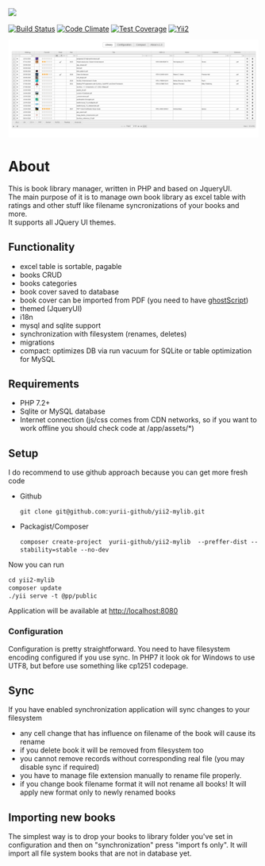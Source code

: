 
<img src="http://gregfranko.com/images/jqueryui.png"/> 

[![Build Status](https://travis-ci.org/yurii-github/yii2-mylib.svg?branch=master)](https://travis-ci.org/yurii-github/yii2-mylib) [![Code Climate](https://codeclimate.com/github/yurii-github/yii2-mylib/badges/gpa.svg)](https://codeclimate.com/github/yurii-github/yii2-mylib) [![Test Coverage](https://codeclimate.com/github/yurii-github/yii2-mylib/badges/coverage.svg)](https://codeclimate.com/github/yurii-github/yii2-mylib/coverage) [![Yii2](https://img.shields.io/badge/Powered_by-Yii_Framework-green.svg?style=flat)](http://www.yiiframework.com/)


![library page](app/public/library.png)

# About

This is book library manager, written in PHP and based on JqueryUI.  
The main purpose of it is to manage own book library as excel table with ratings and other stuff like filename syncronizations of your books and more.  
It supports all JQuery UI themes.  

## Functionality

- excel table is sortable, pagable
- books CRUD
- books categories
- book cover saved to database
- book cover can be imported from PDF (you need to have [ghostScript](https://www.ghostscript.com/))
- themed (JqueryUI)
- i18n
- mysql and sqlite support
- synchronization with filesystem (renames, deletes)
- migrations
- compact: optimizes DB via run vacuum for SQLite or table optimization for MySQL

## Requirements

- PHP 7.2+
- Sqlite or MySQL database
- Internet connection (js/css comes from CDN networks, so if you want to work offline you should check code at /app/assets/*)

## Setup
 
I do recommend to use github approach because you can get more fresh code

* Github
    ```
    git clone git@github.com:yurii-github/yii2-mylib.git
    ```
* Packagist/Composer
    ```
    composer create-project  yurii-github/yii2-mylib  --preffer-dist --stability=stable --no-dev
    ```

Now you can run

```
cd yii2-mylib
composer update
./yii serve -t @pp/public
```
Application will be available at [http://localhost:8080](http://localhost:8080)

### Configuration
Configuration is pretty straightforward. You need to have filesystem encoding configured if you use sync.
 In PHP7 it look ok for Windows to use UTF8, but before use something like cp1251 codepage.

## Sync
If you have enabled synchronization application will sync changes to your filesystem
* any cell change that has influence on filename of the book will cause its rename
* if you delete book it will be removed from filesystem too 
* you cannot remove records without corresponding real file (you may disable sync if required)
* you have to manage file extension manually to rename file properly.
* if you change book filename format it will not rename all books! It will apply new format only to newly renamed books

## Importing new books
The simplest way is to drop your books to library folder you've set in configuration and then on "synchronization" press "import fs only". 
It will import all file system books that are not in database yet.
